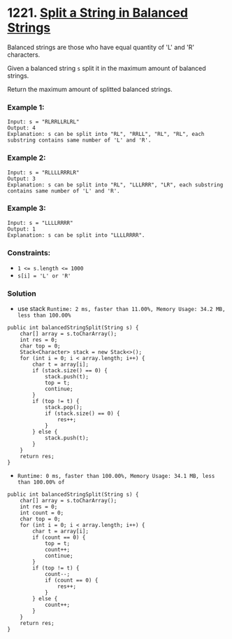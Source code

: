 # 1221. [Split a String in Balanced Strings](https://leetcode.com/problems/split-a-string-in-balanced-strings/)

Balanced strings are those who have equal quantity of 'L' and 'R' characters.

Given a balanced string `s` split it in the maximum amount of balanced strings.

Return the maximum amount of splitted balanced strings.

 
### Example 1:
```
Input: s = "RLRRLLRLRL"
Output: 4
Explanation: s can be split into "RL", "RRLL", "RL", "RL", each substring contains same number of 'L' and 'R'.
```
### Example 2:
```
Input: s = "RLLLLRRRLR"
Output: 3
Explanation: s can be split into "RL", "LLLRRR", "LR", each substring contains same number of 'L' and 'R'.
```
### Example 3:
```
Input: s = "LLLLRRRR"
Output: 1
Explanation: s can be split into "LLLLRRRR".
```

### Constraints:
* `1 <= s.length <= 1000`
* `s[i] = 'L' or 'R'`


### Solution
* use stack  `Runtime: 2 ms, faster than 11.00%, Memory Usage: 34.2 MB, less than 100.00%`
```
public int balancedStringSplit(String s) {
    char[] array = s.toCharArray();
    int res = 0;
    char top = 0;
    Stack<Character> stack = new Stack<>();
    for (int i = 0; i < array.length; i++) {
        char t = array[i];
        if (stack.size() == 0) {
            stack.push(t);
            top = t;
            continue;
        }
        if (top != t) {
            stack.pop();
            if (stack.size() == 0) {
                res++;
            }
        } else {
            stack.push(t);
        }
    }
    return res;
}
```

*  `Runtime: 0 ms, faster than 100.00%, Memory Usage: 34.1 MB, less than 100.00% of`
```
public int balancedStringSplit(String s) {
    char[] array = s.toCharArray();
    int res = 0;
    int count = 0;
    char top = 0;
    for (int i = 0; i < array.length; i++) {
        char t = array[i];
        if (count == 0) {
            top = t;
            count++;
            continue;
        }
        if (top != t) {
            count--;
            if (count == 0) {
                res++;
            }
        } else {
            count++;
        }
    }
    return res;
}
```
